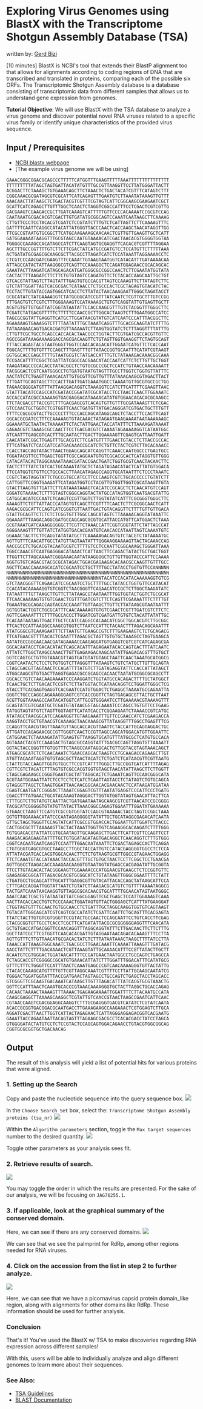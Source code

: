 # Exploring Virus Genomes using BlastX with the Transcriptome Shotgun Assembly Database (TSA)
written by: [Gerd Bizi](https://github.com/gerd-bizi)

[10 minutes] BlastX is NCBI's tool that extends their BlastP alignment too that allows for alignments according to coding regions of DNA that are transcribed and translated in proteins, comparing each of the possible six ORFs. The Transcriptomic Shotgun Assembly database is a database consisting of transcriptomic data from different samples that allows us to understand gene expression from genomes.

**Tutorial Objective**: We will use BlastX with the TSA database to analyze a virus genome and discover potential novel RNA viruses related to a specific virus family or identify unique characteristics of the provided virus sequence.

## Input / Prerequisites
- [NCBI blastx webpage](https://blast.ncbi.nlm.nih.gov/Blast.cgi?PROGRAM=blastx&PAGE_TYPE=BlastSearch&LINK_LOC=blasthome)
- [The example virus genome we will be using]
```
GAAACGGGCGGACGCAGCCCTTTTTCATGGTTTGAAGTTTTTAAATTTTTTTTTTTTTTT
TTTTTTTTTATAGCTAGTGATTACATATGTTTGCCGTTAAGGTTCCTTATGGGATTACTT
ACGGACTTCTAAAGCTGTGAAACAGCTTCTAAACTCTGACTACATCGTTTCATAGTCTTT
CGGCAAACGCGATAGCGTCGCATTCATCAGAGTTTGAATGTCTTAAATATAAAGTTGTTT
AAACAACTTATAAGCTCTGACTACGTCGTTTCGTAGTCATTCGGCAAGCGAAGAATCGCT
GCATTCATCAGAGCTTGTTTGGCTCAACTCTAGGTCGGCCATTTCCTCGACTCGTCGTTG
GACGAAGTCGAAGACCGCTTGATCAAAGTCATTTTTGTTCCCCACAAAATCCGCGTCCAG
CAATAAATGCGACACGTCGACTTGTGATATGCGGCAGTCCAAATCAATAAGCTTCAAAAG
CTTGTTCCCTCCTACACGTCGATCTCCGTATCTTTGTCTCATTAGTTCTTCAAAAGTTTC
GATTTTCAATTCAGGCCATACATTATGGGTTACCCAACTCACCAAGCTAACATAGGTTGG
TTCGCCGTAATGTGCGGCTTCATGCAAGAAAGCAACAACTCGTTGTTGAAGTTGCTCATT
GATGGAAAAATAAGGTTTGCGTAGCCAATGTAAAACATCGACTAACACGTGGGGTGGTAA
TGGGGCCAAAGCCACATAGCCATCTTCAAGTAGTGCGAGGTTCACACGTCGTTTTAGGAA
AGCTTTGCCGGTTTTGTCTTCTTCGACTATCATGCCGATGTCCTCCATGTTCTTTTTAAA
ACTGATATGCGAGCGCAAGCGCTTACGCCTTAGATCATCTCCATAAATTAGGAAAACCTC
CTCGTCCCAACGATCGAAGTTTCCAAATTGTAAGTAATGGTCATACATTTGATAAAACAA
ATTAGCCATACTATTAAGGGCGTCAGTTCCAAAGGCTCCAGATGGAGAACCGCACAGCAC
GAAATACTTAAGATCATAGCAGACATGATGGGCGCCGGCCAACTCTTCGAATATGGTATA
CACTACTTTAAGATCTTCTTCTGTGTAGTCCAGATGTTCTCTACACCAAGCAATTGCTGT
GTCACGTATTAGTCTTAGTATTTGAGTGTGCCACGTTAGTCCAAAGTTCTTATAGTCTTC
GTCTATTGGATTAGTCACGCGACTCATAACCTCTGCCCACTCGCTAGAGTGTACATCTAC
TCCTACTTGTATACCAGTGGCATCACCTCTTATACTAACAAAGAATTGGGCTAGATACCT
GCGCATATCTATGAAAAGGTCTATGGGGCATCCGTTTATCAATCTCGTTGCTTTGTCCGG
TTTGAGTGTCTCGTCTTTGGGAAAGTCCATAAAAGCTGTGTCAGGTATTGTGAGTTGCTT
ACGTGTGTTGTGGTTATCGGTATAATATTCCACCAAGCGTTTGTCTACGGTTTGGGCTTC
TCGATCTATGACGTTTTTCTTTTTCCAACCGCTTGGCACTAAGTCTTTGAATGGCCATCC
TAGCGCGGTATTGAGGTTCATGCTTGGATAACGTATGTCATCAATCCCATTTACGGCTTC
AGAAAAAGTGAAAGGTCTTTTAATATTTGCTAAATCAGGTTTGCACGCAAGTATCTTTTG
TATAAAGAACAGTGACACGATGTTAAAAATCTTAAGTGGTATCTCTTTAGGTTTTATTTG
CTTGTTCGCTGCCTCAGCCACCACACTAACGCCTGGTACTTCGTGATCGCCACGTTGTTC
AGCCGGATAAAGAAAAGGACCAGCGACAAGTTCTGTAGTTGGTGAAGGTTCTAGTGCAGT
TTTACCAGAGTACGTAATGGGTTGGTCCAACACAGACATTGGAATCATGTTCTCACCAAT
TGGCACTTTTGTGTTTCCAGCTTTGAGTTTGTTATACCGGTGCAATTTCATATCGTAAGT
GGTGGCACCGAGCTTTTGTAATGCGTCTATGACCATTTGTCTATAAAGACAAACGGCAAA
TCCGACATTTTCGGCTCGATTATCGGCCACGAACATACCAATCATTCTCTTGTTGCTGGT
TAAGATAGCCCCACACCTATACGCCTCTGTGCGCCCGCTCCATCTGTAACCAACAAAATT
TACGGGACTCGTCAATGGGCCTGTGATGTAATGTAGTTTGCCTTGGTCTGGTGTTATTTC
AACTATCTCTGAGTTAAACACATTGTGCGTTCGTTGTTTATAAACAAGCGTAGACTTACT
TTTGATTGCAGTAGCTTCCACTTGATTGATGAAATGGCCTAAAATGTTGCGTGCCGCTGG
TAGAACGGGGATGTTTATTAAGGACAGGTCTAAAGGTCCATCTTCATTTTCGAAGTTAAC
GTATTTACATCCAGCCATCGATACCGGATATCGCATACCTCCTAACTCAACTTGGAAATC
ACCACCATACGCCAAAAAGTGACGAGGACATAAAACATATGTGGAACACACACGCAAGCC
TTCTACGACGTTACCGTCTTTGACGAGCGTCACAGTGTTGTTTGCGATAAAGTTCTCGAC
GTCCAACTGCTGGTCTCGTGGTTCAACTGATGTTATGACAGGGATCGTGACTGCTTTGTT
TTTTCCGCGCGTACTTGCCCCTTTCCCACCAGCATAGGCAGCTCTACCTTCCACTTCAGT
GGCACGCGATCCTTTCCAAAAAGTGTACAAACTATAGAATGAAGAAAATAATAAAAAAGC
GGAAAATGCTAATACTAAAAATTCTACTATTGAACTACCATATTTCTTAAAAGATAAAAT
GAGAACGTCTAAAGCGCCAACTTCCTGACGACGTCTAAAATAGAAAAAGGTCATAATGGC
ATCAATTTGAGCGTCACTTTGCAATACTTGACTTGGAAAAGTTCGAGTCATTAATTGATT
CAACATATCGGCTTGAGTTTGCACGTCTTCGATGTTTTGAACTGTACCTCTTACCGCCAC
TTTCATGATCTCACCATCCATGACAAACCGCATCTCTGTTCTACTCGTCTTACACAAACC
CCACCTACCAGTATACTTAACTGGAGCAGCATCAGGTTCAAACCAATGGCCCTGAGTGCC
TGGATACGTTCCTTGAGCTGGTTCGCCAGGAATGTGTCGCACGCACTCATAGGTGTTGGG
CATACATACACTAGGCAAAATAAACGATACCGACTGATCTGGTGCGTCAACTACAACTTC
TACTCTTTTATCTATCACTGCAAAATATGCTCTAGATAGAACATACTCATTATGTGGACA
TTCCATGGTGTGTTCCTGCCACCTTAACATAGAGCCAGGTGCATAATTTCTCCCTAAATC
CCGTCTAGTAGGTATTCTGCCGTGCCATCCTTCCCAAGTCGTCTGCACCCCCTGTATCTT
CATTGGTTCCGGTGAAGATTCATAGATGGTCCTACGTTGTGGTTGGTCGCATAAGTTGTA
GTACTTAAGTGTTGATTCTTCATAAATAAAGTCACATCCGCAGCTCTCAACATGTCCAGT
GGGATGTAAAACTCTTTGTAGTCGGGCAGGTACTATGCCATAGTGGTCAATGACGTATTG
CATGGCACATCCCAATCTCAAGTCCGTTGGTCTTGGTATATCATTTCGCGGGTGGGCTTC
AAAAGTTCTGTTATTACCCATAGTGTCAGCTTCGTTTTCAACTCTTCGCGGCAACTCATT
AAGACGCGCATTCCAGTCATCGGGTGTTAATTGACTGTACAGGTTCTTTTGTTGTTGACA
GTATTGCAGTTCTCTCTCTCGGTGTTTGGCCAGCATAGTCTTAAAAACAGGTATAAATTC
GGAAAATTTAAGACAGGCGATGCCAGCAGCGCGTGCATTACCATGTTCATGGACTCTAAA
GCGTAAATGATCAAAGGGGGGCTTCGTTCTAAACCATTCGGTGGGTATTCTATTAGCCAT
AGGGAAAGTTTTGTTATCTATGGTGACACGAATGTCAACACCATAATTAGTCAAAATGTC
GGAAACTACTTCTTCAGGTATATATGCTTCAAAAAGACAGTGTCTACGTCTATAAAATGC
AGTTGTTTCAACATTGCCTATGTTAGTAATATTTGGGAAGGAAAAGTTACTACAAACCAG
AACCGCCTCTGCACGTACAATGCGTCTTTTGTCCTCCAATTCGGCAAAGCTGGGATTAAA
TGGCCAAACGTCAATGAGGGACATAAACTCATTAACTTCCAGACTATACTGCTGACTGGT
TTGGTTCTTAGCAAAATCGGGAAACAATATAAGGGGCTGTTGTTGGTACCCATTCCAAAA
AGGTGTGTCAGACGTACGCGCATAGACTGGACGAGAAGACACAACGCCAAGTTGTTTGCC
AGCTTCAACCAAAAGCACATCCGCAATCCTGCTTTTGCCTATACCTGGTGTTCCANNNNN
NNNNNNNNNNNNNNNNNNNNNNNNNNNNNNNNNNNNNNNNNNNNNNNNNNNNNNNNNNNN
NNNNNNNNNNNNNNNNNNNNNNNNNNNNNNNNNNNTACATCCACATACAAAAAGGTGTCG
GTCTAACGGGTTCAGAACATCCGCAATCCTGCTTTTGCCTATACCTGGTGTTCCATACAT
CCACATACAAAAAGGTGTCGGTCTAACGGGTTCAGAACATCCGCTCTTGGCTAAGATATC
TATAATTTTGTTAAGCTTGTTCTTATAAGCGTAATAATTTGGTGGTACTGGTCTGCGCAT
TTCAACAAAAAGTGTGTCGAACTCGTTTGATCGTCTTCTCAGTTCGAAAATTTCTTTTGT
TGAAATGCGCAGACCAGTACCACCAAATTGTTAAGCTTGTTCTTATAAGCGTAATAATTT
GGTGGTACTGGTCTGCGCATTTCAACAAAAAGTGTGTCGAACTCGTTTGATCGTCTTCTC
AGTTCGAAAATTTCTTTTGCCACCCTTGGATCGTCGATGATTGTGTCTACATTATATTGC
TCACAATAATAGTTGACTTGCTCCATCCAGGCCACAACATCGGCTGGCACGTCTTGCGGC
TTCACTCCATTAAGGCCAAGCGTGGTCTTAATCCATTCTACAACTTTAGACAGCAAATTT
ATATGGGCGTCAAAGAATTTCTTAATGTTGAAGCCGTCTTTGAAGAAGTCTCTGCAGACG
TTCATGAACGTTTTACACTCGAATTTAGACGCTAGTTGTGTGCTAAAGCCTAGTGAAGCA
AATATGCCGGCAACAACGATAGAAAACCAAGAGGATGTGAGGTCGTCGTCATCAGAGCGA
GGCACAATACCTGACACATACTCAGCACATTTAGAGAATACACCAGTGACTTTATCAATC
ATTATCTTGGCTAAGCCAAACTTGTTGAGAAGACAAGCAATATTGAGACACGTTTGTGCT
GGTCCAGTGCTGTTGTAAACGTTAGTGATGTATGTAGCTAATTCAACTAAATGCATGGCG
CGGTCAATACTCTCCTCTGTGGTCTTAGGGTTTATAAGTCTGTCTATGCTTGTTGCAGTA
CTAGCGACGTTAGTAACTCCAGATTTTATGTCTTGATAGAGGTATTCCACCATTATAGCT
ATGGCAAGCGTGTGACTTAGGTGAGACGCCGCAGCCACAACTAATATGCGGCGCAGCCTT
GGCACCTGTCTAACAAGAAAATCCCAAGGATCTGGTATGCCACAGACTTTTGCTATGGCT
TCAACTGCTCTTGACACTCCGTCTCTTATGGTACTCATAACAGGTCCTGGATTGGGCTCG
ATACCTTCACGAGTGAGGTCACGAATCCATGTGGACTCTGAGGCTAAAATGCCAGAATTA
GGGTCTGCCCAGGCAGAAAGGGAGTCGTCACCGGTTCTAGTGAGAGCGTTACTGCTTAAT
ACGTTGGTAAAAGCCAATACATGGTCATTGCGTGGGAATCCTTGAAAAACGTAAAAGTTT
GCAGTATCGTCGAATGCTCGATGTATAACGGTAGCAAAATCCCAGCCTGTGTTCCTGAAG
TATGGTAGTATGTCTAGTTGGTAGTTCATATCACCTCGGAAGAATCTAAAACCGTCATGC
ATATAGCTAACGGCATCCAGAAGGTTGTAAGAAATTTGTTCCGAACCATCTCGAAGACCA
AAGGTACCTGCTGTAACGTCAAAAGCTAACAAAGCGTTATAAGGTTTGGCCTGAGTTTCG
CCAGGTTCAACGTAGTTAAATGTTAGCACCACGTTAATTCTACCATTGCAGTAGGACTGC
ATTGATCCAGAGAACGCCGTTGGGTCAACTCCGTTAGCCAGCATGGACATGTTGGAATTC
CATGGAACTCTAAAAGATATTGAAGTGTTAAGGTGCATGTTTATGCGCTCATGTGCCACA
AGTAAACTACGTCCAAAGACTGTAGCGCCAGGTATTTGACGCCAGTTAGGTGTTAAAATT
GGTACTACCGGGTTTGTGGTTTCTAAGCCAATAGGCACTGTTGGTACGTAGTAAACAGCT
ATGAGCGCATCTCTCAACAAATCTGAACCAGCACTAAGTCCTGCAAGACCAGAAGCTTGT
ATGTTACAAATAGGTGTGTAGCGCTTAACTACATCTCTGATCTCATAACGTTCGTTAATG
CTATTGTACCAAGTTGGTGTGGCTTCCGTCATTTTGGGCTTGCCGGTGATCATTTTAGAG
CGTTCGTCTACATCTTTAGTGTCGCCACGTGGTGTAGCTAACATATTAAGCTTCTTGGTT
CTAGCGAGAAGCCCGGGTGAATCGCTATTAGGCACTCTGAAATCAGTTCCAACGGGCATA
ACGTAATGGAAATTATCTCCTCCTCTCATCTCAATTAGTACCTCTATAGTCTGTGCAGCA
GTAGGGTTAGCTCTAAGTGGATTAACAACGGCAACACGAACAACTCCATAAGATGGATAA
CGAGTCAATGATCCGGGACTTAAATCGGAGTCGTTTAATATGAGGTCCCATTCCCTGATG
CGACCTTTATGAACTGCATACAAAGTAGGGACTTGGTATGGTATAGTGAACATTACTTCA
CTTTGGTCTTGTATGTCAATTACTGATGAATAATAGCAAGCGTCGTTAACATCCGCGGGG
TACGCATCGGGGGTGTATGTTATACTTAAACGGCCAGAGTGGAATTTGGATATGAAAAAA
GTGAACCTAAGTTCCATGTCGCCGTGGTATCCAGCGTAAAAACTACCTAGTCCGGCTAAA
GGTGTTGGAAAACATATCCCAATAGAGGGGGTATATTGCTGCATAGGCGAGACATCAATA
GTTGCTAGCTGGGTTCCAGTATCATTCGCCGTGGACCACTGGAATTGTTGGATCTTACCC
CACTGGCGCTTTAAAAAGTTACTACTAAATTGGTTGTCAGAAGGCACAAGATCTTTTGGG
TGTGGACACGTATTATCGTGCAATAGTTGCAAGAGCTTGACTTCATTCGTTCCAGTTCCT
AAAGACAGAGAAGTATTTTGCTGTGGATAGATAGTGACAGGCTCAACAGGTCTTTGTGGG
CGGTCACAATCAATCAAGTCCAATTTGGACAATAAATTCTCGACTAGAGCCACTTCAGGA
CTGTGGGTGAGCGTGCCTAAGCCTTGGCTACCATTGTCCATACGAGGGGTGGCCTCTCCA
ATTATACGATCACCACGTGGCACAACTTCTCTGTAAGTGCGTTGGCCGTAGAACTGGAGG
TTCTCAAATGTACCATAAACTACCACGTTTGCTGTGCTAACTCCTTCGGCTCCTGAACGA
AGTTGGCCTAAGACACCAAAGAACAAGGTGTAATAGTATGAGCCACGAGATATTGCGGTA
TTCCTTGTAGACACTACGGGAAGTTGGAAAACCCATGGAACGTGAAGCTCTCCGGTGTTC
GAAGAGGCGGCATTTAGACGCACGTGCGGCATCTGTATAAGTTGGGCGGAATTTTCTATT
CTGATGCCTGCAGCATTTGCATTTGAGGCGTTGTACATTACACCAGCTATAAGCATTCCA
CTTTGACCAGGATTGGTATTAATCTGTATCTTAAGACGCATGTCTGTTTTAAAATAGGCG
TACTGATCAAATAACAAGGTGTTAGGCGCACAACGTGCATTTTGCAACATAGTAATGGGC
AAATCAACTCGCTGTATAATATTATCGGCGGAGTTCGCTGAGCTCCATTGGAAAGTCAAA
AACTTACACCACCTGTCTCCCAAACTGGATAGTGTTACTGGGAGCTCATTTATGAAGGAT
CTGGTAGTGTTTGCAACTGTGGCAACCTCTGATTTGCTAGGCAAGGTGGTGTCAGTAAGT
TGTACATTGGCAGCATCGTCAGTCGCCATATCTCGATTCAATTCTGCAGTTTCACGAGTA
TTATCTACTTGTGTCGTGGGTTCCGTACTGCCAACTCCAGCAATTCCTGTCACCTTCGAG
CTACGCGGTGTTGCCTCACCTCGCTTCATGATATTACGCGCGGGGGGAGGTTTCAACATA
GCTGTGACCATGACGGTTCCAACAGGTTTAGGCAGGTATTTCTTGACAACTTCTTCTTTG
GGCTTATCGCTTCGTGGTTCAACACACGATTGTAGGAATAACAGACACAAAGTTTCCTTA
AGTTGTTTCTTGTTAACATGCGACACTATCTCTTTATAATAAACTAAGCTTTTATCCTTA
TAAACCATTAAAGTGGCAAATCTGACGCCTTGAACAAATTCAAAATTAAAGTTTGATACG
AACCTATTCTTTTGACAAAACTCGTTAAAGTATTGCAAAACATTTCCGTTATACTTGCTT
ACAATGTCGTGGGACTGGATAACATTTTCCGATGAACTAATGGCCTGCCAGTCTGAGCCA
TCTAGCACCGTCGGGGCCGCATGTGAAACATTATCTTTGGATTTGGACATTTCATATGCG
GTTTCTTTCTGGGTTCCATTTAACTCAAATGAGCCCGTCAACAAAAGGGTGTTACTATTG
CTACACCAAAGCATGTTTTGTTCGTTAGGCAAATCGTTTTCCTTATTGCAAGCAATATCG
TGGGACTGGATGGTATTTACCGATGAACTAGTAGCCTGCCAGTCTGAGCTACCTAGCACC
GTCGGGTTCGCAAGTGACAAATCATAAGCTTGTTTAGACATTTATCACGTGCGTAAACTG
GGTTCCATTTAACTCAAATGCACCCGTAAACAAAAGGGTGCTACTTAGGCTGCACCAGAG
CACAACTAAAACTAAAAGTTTAAAACTGAGAAGAAAATTGGATTTTCTTACAATGCCATA
CAAGCGAGGCTTAAAAGCAAGGCTCGTATTGTCAACCGTAACTAAGCCGAATCATTCAAC
CGTAACCAAGTCGACGGAGGCAAGGTCTTTGCGAGGGTGACGTCATATCTCGTATCAATA
ACACCGCGGTGACGGACGCAATGACCTTGAAAGAAGCCAAGAAACTCGTGGAGTCTTGCA
AGGATCGACTTAACTTGGTCATTACTAGAGAACTCATTAGGGAGGAGACGGTCACGAATG
GAAATTACCAGAATAATTACAGTAGTTTAGAAGCGACGCCTCACACGACCTATCCTAGCA
GTGGGGATACTATGTCCTCTCCGTACTCCAGCAGTGGACAGAACCTGTACGTGGCGGCAG
CGGTGCGCGGTGCTGACAACAG
```
## Output

The result of this analysis will yield a list of potential hits for various
proteins that were aligned.

### 1. Setting up the Search

Copy and paste the nucleotide sequence into the query sequence box.
![](images/step_1a.png)

In the `Choose Search Set` box, select the:
`Transcriptome Shotgun Assembly proteins (tsa_nr)`
![](images/step_1b.png)

Within the `Algorithm parameters` section, toggle the `Max target sequences`
number to the desired quantity.
![](images/step_1c.png)

Toggle other parameters as your analysis sees fit.

### 2. Retrieve results of search.
![](images/step_2.png)

You may toggle the order in which the results are presented. For the sake of
our analysis, we will be focusing on `JAG76255.1`.

### 3. If applicable, look at the graphical summary of the conserved domain.

Here, we can see if there are any conserved domains.
![](images/step_3.png)

We can see that we see the palmprint for RdRp, among other regions needed for
RNA viruses.

### 4. Click on the accession from the list in step 2 to further analyze.
![](images/step_4.png)

Here, we can see that we have a picornavirus capsid protein domain_like region,
along with alignments for other domains like RdRp.
These information should be used for further analysis. 

### Conclusion

That's it! You've used the BlastX w/ TSA to make discoveries regarding RNA 
expression across different samples!

With this, users will be able to individually analyze and align different
genomes to learn more about their sequences.

### See Also:

- [TSA Guidelines](https://www.ncbi.nlm.nih.gov/genbank/tsafaq/)
- [BLAST Documentation](https://blast.ncbi.nlm.nih.gov/doc/blast-help/)

